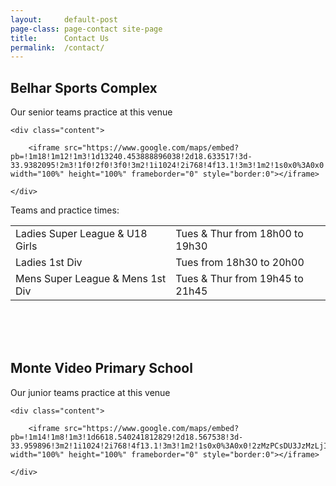 ```yaml
---
layout: 	default-post
page-class: page-contact site-page
title: 		Contact Us
permalink: 	/contact/
---
```


<h2>Belhar Sports Complex</h2>
<p>Our senior teams practice at this venue</p>
<div class="google-map">

	<div class="content">
	
		<iframe src="https://www.google.com/maps/embed?pb=!1m18!1m12!1m3!1d13240.453888896038!2d18.633517!3d-33.9382095!2m3!1f0!2f0!3f0!3m2!1i1024!2i768!4f13.1!3m3!1m2!1s0x0%3A0x0!2zMzPCsDU2JzE3LjYiUyAxOMKwMzgnMDAuNyJF!5e0!3m2!1sen!2s!4v1404932959567" width="100%" height="100%" frameborder="0" style="border:0"></iframe>
	
	</div>

</div>

<p>Teams and practice times:</p>

<table>
	<tr>
		<td>Ladies Super League & U18 Girls</td>
		<td>Tues &amp; Thur from 18h00 to 19h30</td>
	</tr>
	<tr class="mvbc">
		<td>Ladies 1st Div</td>
		<td>Tues from 18h30 to 20h00</td>
	</tr>
	<tr>
		<td>Mens Super League & Mens 1st Div</td>
		<td>Tues & Thur from 19h45 to 21h45</td>
	</tr>
</table>

<br/><br/><br/>

<h2>Monte Video Primary School</h2>
<p>Our junior teams practice at this venue</p>
<div class="google-map">

	<div class="content">
	
		<iframe src="https://www.google.com/maps/embed?pb=!1m14!1m8!1m3!1d6618.540241812829!2d18.567538!3d-33.959896!3m2!1i1024!2i768!4f13.1!3m3!1m2!1s0x0%3A0x0!2zMzPCsDU3JzMzLjIiUyAxOMKwMzQnMTkuNCJF!5e0!3m2!1sen!2s!4v1404933342359" width="100%" height="100%" frameborder="0" style="border:0"></iframe>
	
	</div>

</div>